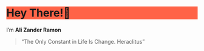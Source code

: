 <h1 style="background-color:rgb(255, 99, 71);">Hey There!👋</h1>



I’m **Ali Zander Ramon**

 
> “The Only Constant in Life Is Change.
Heraclitus”


<!---
Galaxiplan/Galaxiplan is a ✨ special ✨ repository because its `README.md` (this file) appears on your GitHub profile.
You can click the Preview link to take a look at your changes.
--->
